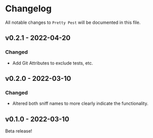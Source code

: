 # Changelog

All notable changes to `Pretty Pest` will be documented in this file.

## v0.2.1 - 2022-04-20

### Changed
- Add Git Attributes to exclude tests, etc.

## v0.2.0 - 2022-03-10

### Changed

- Altered both sniff names to more clearly indicate the functionality.

## v0.1.0 - 2022-03-10

Beta release!
